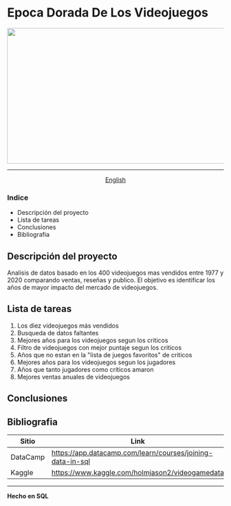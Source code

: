 # Epoca Dorada De Los Videojuegos
<div align="center">
<img src="https://i.pinimg.com/originals/17/05/e3/1705e30744d6d769ee9411008f2564aa.jpg" style="max-width: 100%;" width="600" height="315"><hr>
<a href="https://github.com/evepy/When-Was-the-Golden-Age-of-Video-Games/blob/6b49e4a9d338beb0860f698b9e051f03fcd6dcaa/ReadmeEngl.md">English</a> 

</div>

### Indice
- Descripción del proyecto
- Lista de tareas
- Conclusiones
- Bibliografia

## Descripción del proyecto
Analisis de datos basado en los 400 videojuegos mas vendidos entre 1977 y 2020 comparando ventas, reseñas y publico. El objetivo es identificar los años de mayor impacto del mercado de videojuegos.

## Lista de tareas
1. Los diez videojuegos más vendidos
2. Busqueda de datos faltantes
3. Mejores años para los videojuegos segun los criticos
4. Filtro de videojuegos con mejor puntaje segun los criticos
5. Años que no estan en la "lista de juegos favoritos" de criticos
6. Mejores años para los videojuegos segun los jugadores
7. Años que tanto jugadores como críticos amaron
8. Mejores ventas anuales de videojuegos

## Conclusiones

## Bibliografia

| Sitio | Link |
| ------ | ------ |
| DataCamp | https://app.datacamp.com/learn/courses/joining-data-in-sql |
| Kaggle | https://www.kaggle.com/holmjason2/videogamedata|

---

**Hecho en SQL**
